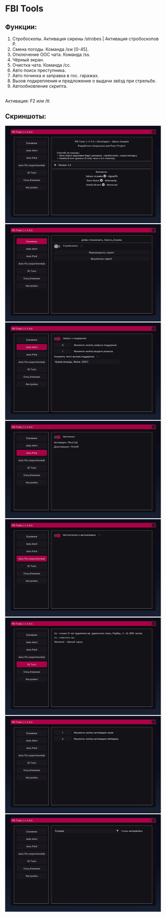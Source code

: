 # FBI Tools
## Функции:
<ol>
<li>Cтробоскопы. Активация сирены /strobes | Активация стробоскопов P.</li>
<li>Cмена погоды. Команда /sw [0-45].</li>
<li>Отключение ООС чата. Команда /ss.</li>
<li>Чёрный экран.</li>
<li>Очистка чата. Команда /cc.</li>
<li>Авто поиск преступника.</li>
<li>Авто починка и заправка в гос. гаражах.</li>
<li>Вызов подкрепления и предложение о выдачи звёзд при стрельбе.</li>
<li>Автообновление скрипта.</li>
</ol>
<br>
Активация: F2 или /tt

## Скриншоты:

![Menu 1](screenshots/1.png)
![Menu 2](screenshots/2.png)
![Menu 3](screenshots/3.png)
![Menu 4](screenshots/4.png)
![Menu 5](screenshots/5.png)
![Menu 6](screenshots/6.png)
![Menu 7](screenshots/7.png)
![Menu 8](screenshots/8.png)